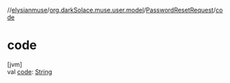 //[elysianmuse](../../../index.md)/[org.darkSolace.muse.user.model](../index.md)/[PasswordResetRequest](index.md)/[code](code.md)

# code

[jvm]\
val [code](code.md): [String](https://kotlinlang.org/api/latest/jvm/stdlib/kotlin/-string/index.html)
